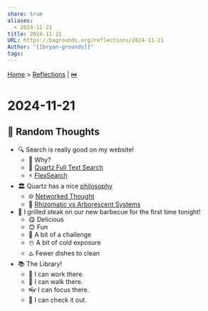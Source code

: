 ```yaml
---  
share: true  
aliases:  
  - 2024-11-21  
title: 2024-11-21  
URL: https://bagrounds.org/reflections/2024-11-21  
Author: "[[bryan-grounds]]"  
tags:   
---  
```

[Home](../index.md) > [Reflections](./index.md) | [⏮️](./2024-11-20.md)  
# 2024-11-21  
## 🎲 Random Thoughts  
- 🔍 Search is really good on my website!  
  - 🤔 Why?  
  - 📜 [Quartz Full Text Search](https://quartz.jzhao.xyz/features/full-text-search)  
  - ⚡ [FlexSearch](https://github.com/nextapps-de/flexsearch)  
- 🏛️ Quartz has a nice [philosophy](https://quartz.jzhao.xyz/philosophy)  
  - 🌐 [Networked Thought](https://jzhao.xyz/posts/networked-thought)  
  - 🍄 [Rhizomatic vs Arborescent Systems](https://jzhao.xyz/thoughts/rhizomatic-vs-arborescent)  
- 🥩 I grilled steak on our new barbecue for the first time tonight!  
  - 😋 Delicious   
  - 😊 Fun  
  - 🧩 A bit of a challenge  
  - ☃️ A bit of cold exposure  
  - ♨️ Fewer dishes to clean  
- 📚 The Library!  
  - 💼 I can work there.  
  - 👟 I can walk there.  
  - 👓 I can focus there.  
  - 👀 I can check it out.  
